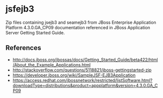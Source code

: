 # jsfejb3

Zip files containing jsejb3 and seamejb3 from JBoss Enterprise Application Platform 4.3.0.GA_CP09 documentation referenced in JBoss Application Server Getting Started Guide. 

## References
* http://docs.jboss.org/jbossas/docs/Getting_Started_Guide/beta422/html/About_the_Example_Applications.html
* http://stackoverflow.com/questions/5118821/jboss-gettingstarted-zip
* https://developer.jboss.org/wiki/SampleJSF-EJB3Application
* https://access.redhat.com/jbossnetwork/restricted/listSoftware.html?downloadType=distributions&product=appplatform&version=4.3.0.GA_CP09

